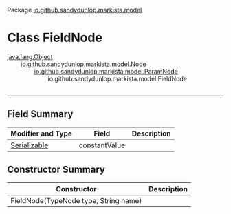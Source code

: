 Package [io.github.sandydunlop.markista.model](index.md)

# Class FieldNode
[java.lang.Object](https://docs.oracle.com/en/java/javase/24/docs/api/java.base/java/lang/Object.html)<br/>
&nbsp;&nbsp;&nbsp;&nbsp;&nbsp;&nbsp;&nbsp;&nbsp;[io.github.sandydunlop.markista.model.Node](Node.md)<br/>
&nbsp;&nbsp;&nbsp;&nbsp;&nbsp;&nbsp;&nbsp;&nbsp;&nbsp;&nbsp;&nbsp;&nbsp;&nbsp;&nbsp;&nbsp;&nbsp;[io.github.sandydunlop.markista.model.ParamNode](ParamNode.md)<br/>
&nbsp;&nbsp;&nbsp;&nbsp;&nbsp;&nbsp;&nbsp;&nbsp;&nbsp;&nbsp;&nbsp;&nbsp;&nbsp;&nbsp;&nbsp;&nbsp;&nbsp;&nbsp;&nbsp;&nbsp;&nbsp;&nbsp;&nbsp;&nbsp;io.github.sandydunlop.markista.model.FieldNode<br/>
<br/>

----


## Field Summary

| Modifier and Type                                                                                      | Field         | Description |
|--------------------------------------------------------------------------------------------------------|---------------|-------------|
| [Serializable](https://docs.oracle.com/en/java/javase/24/docs/api/java.base/java/io/Serializable.html) | constantValue |             |

## Constructor Summary

| Constructor                           | Description |
|---------------------------------------|-------------|
| FieldNode(TypeNode type, String name) |             |
